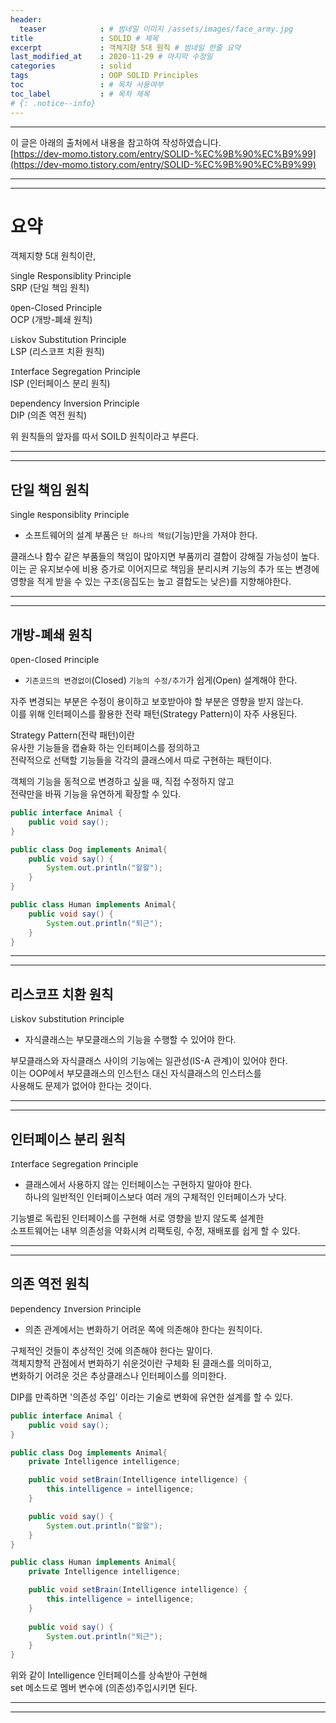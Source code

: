 ```yaml
---
header:
  teaser            : # 썸네일 이미지 /assets/images/face_army.jpg
title               : SOLID # 제목
excerpt             : 객체지향 5대 원칙 # 썸네일 한줄 요약
last_modified_at    : 2020-11-29 # 마지막 수정일
categories          : solid
tags                : OOP SOLID Principles
toc                 : # 목차 사용여부
toc_label           : # 목차 제목
# {: .notice--info}
---
```

---
이 글은 아래의 출처에서 내용을 참고하여 작성하였습니다.  
[https://dev-momo.tistory.com/entry/SOLID-%EC%9B%90%EC%B9%99](https://dev-momo.tistory.com/entry/SOLID-%EC%9B%90%EC%B9%99)

---
---
# 요약

객체지향 5대 원칙이란,

`S`ingle Responsiblity Principle  
SRP (단일 책임 원칙)  

`O`pen-Closed Principle  
OCP (개방-폐쇄 원칙)  

`L`iskov Substitution Principle  
LSP (리스코프 치환 원칙)  

`I`nterface Segregation Principle  
ISP (인터페이스 분리 원칙)  

`D`ependency Inversion Principle  
DIP (의존 역전 원칙)  

위 원칙들의 앞자를 따서 SOILD 원칙이라고 부른다.  

---
---
## 단일 책임 원칙  
`S`ingle `R`esponsiblity `P`rinciple

- 소프트웨어의 설계 부품은 `단 하나의 책임`(기능)만을 가져야 한다.
 
클래스나 함수 같은 부품들의 책임이 많아지면 부품끼리 결합이 강해질 가능성이 높다.  
이는 곧 유지보수에 비용 증가로 이어지므로 책임을 분리시켜 기능의 추가 또는 변경에  
영향을 적게 받을 수 있는 구조(응집도는 높고 결합도는 낮은)를 지향해야한다.  

---
---
## 개방-폐쇄 원칙  
`O`pen-`C`losed `P`rinciple

 - `기존코드의 변경없이`(Closed) `기능의 수정/추가`가 쉽게(Open) 설계해야 한다.

자주 변경되는 부분은 수정이 용이하고 보호받아야 할 부분은 영향을 받지 않는다.  
이를 위해 인터페이스를 활용한 전략 패턴(Strategy Pattern)이 자주 사용된다.

Strategy Pattern(전략 패턴)이란  
유사한 기능들을 캡슐화 하는 인터페이스를 정의하고  
전략적으로 선택할 기능들을 각각의 클래스에서 따로 구현하는 패턴이다.

객체의 기능을 동적으로 변경하고 싶을 때, 직접 수정하지 않고  
전략만을 바꿔 기능을 유연하게 확장할 수 있다.

```java
public interface Animal {
    public void say();
}

public class Dog implements Animal{
    public void say() {
        System.out.println("왈왈");
    }
}

public class Human implements Animal{
    public void say() {
        System.out.println("퇴근");
    }
}
```

---
---
## 리스코프 치환 원칙
`L`iskov `S`ubstitution `P`rinciple  

- 자식클래스는 부모클래스의 기능을 수행할 수 있어야 한다.

부모클래스와 자식클래스 사이의 기능에는 일관성(IS-A 관계)이 있어야 한다.  
이는 OOP에서 부모클래스의 인스턴스 대신 자식클래스의 인스터스를  
사용해도 문제가 없어야 한다는 것이다.  

---
---
## 인터페이스 분리 원칙
`I`nterface `S`egregation `P`rinciple 


- 클래스에서 사용하지 않는 인터페이스는 구현하지 말아야 한다.  
하나의 일반적인 인터페이스보다 여러 개의 구체적인 인터페이스가 낫다.

기능별로 독립된 인터페이스를 구현해 서로 영향을 받지 않도록 설계한  
소프트웨어는 내부 의존성을 약화시켜 리팩토링, 수정, 재배포를 쉽게 할 수 있다. 

---
---
## 의존 역전 원칙
`D`ependency `I`nversion `P`rinciple

 - 의존 관계에서는 변화하기 어려운 쪽에 의존해야 한다는 원칙이다. 

구체적인 것들이 추상적인 것에 의존해야 한다는 말이다.  
객체지향적 관점에서 변화하기 쉬운것이란 구체화 된 클래스를 의미하고,  
변화하기 어려운 것은 추상클래스나 인터페이스를 의미한다.  

DIP를 만족하면 '의존성 주입' 이라는 기술로 변화에 유연한 설계를 할 수 있다.  


```java
public interface Animal {
    public void say();
}

public class Dog implements Animal{
    private Intelligence intelligence;

    public void setBrain(Intelligence intelligence) {
        this.intelligence = intelligence;
    }

    public void say() {
        System.out.println("왈왈");
    }
}

public class Human implements Animal{
    private Intelligence intelligence;

    public void setBrain(Intelligence intelligence) {
        this.intelligence = intelligence;
    }
    
    public void say() {
        System.out.println("퇴근");
    }
}
```

위와 같이 Intelligence 인터페이스를 상속받아 구현해  
set 메소드로 멤버 변수에 (의존성)주입시키면 된다.  

---
---
